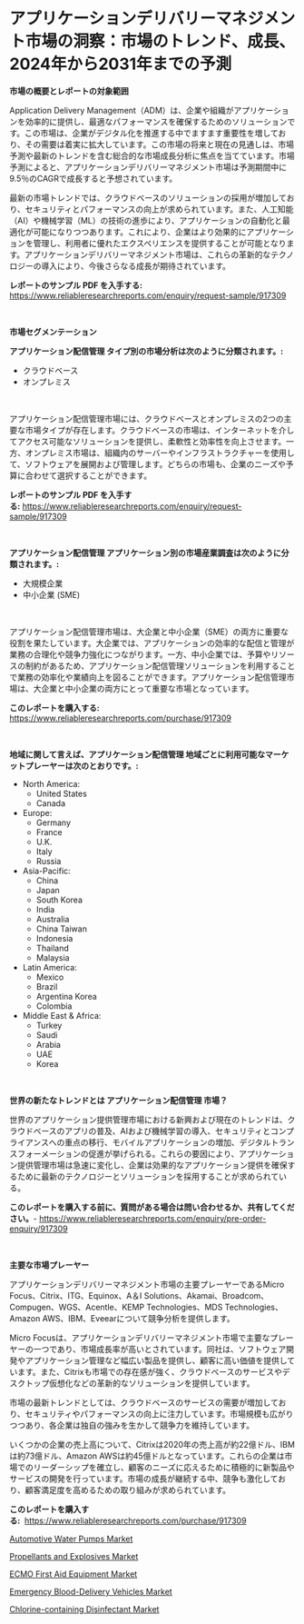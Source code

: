 <p><h1>アプリケーションデリバリーマネジメント市場の洞察：市場のトレンド、成長、2024年から2031年までの予測</h1></p><p><strong>市場の概要とレポートの対象範囲</strong></p>
<p><p>Application Delivery Management（ADM）は、企業や組織がアプリケーションを効率的に提供し、最適なパフォーマンスを確保するためのソリューションです。この市場は、企業がデジタル化を推進する中でますます重要性を増しており、その需要は着実に拡大しています。この市場の将来と現在の見通しは、市場予測や最新のトレンドを含む総合的な市場成長分析に焦点を当てています。市場予測によると、アプリケーションデリバリーマネジメント市場は予測期間中に9.5％のCAGRで成長すると予想されています。</p><p>最新の市場トレンドでは、クラウドベースのソリューションの採用が増加しており、セキュリティとパフォーマンスの向上が求められています。また、人工知能（AI）や機械学習（ML）の技術の進歩により、アプリケーションの自動化と最適化が可能になりつつあります。これにより、企業はより効果的にアプリケーションを管理し、利用者に優れたエクスペリエンスを提供することが可能となります。アプリケーションデリバリーマネジメント市場は、これらの革新的なテクノロジーの導入により、今後さらなる成長が期待されています。</p></p>
<p><strong>レポートのサンプル PDF を入手する:</strong> <a href="https://www.reliableresearchreports.com/enquiry/request-sample/917309">https://www.reliableresearchreports.com/enquiry/request-sample/917309</a></p>
<p>&nbsp;</p>
<p><strong>市場セグメンテーション</strong></p>
<p><strong>アプリケーション配信管理 タイプ別の市場分析は次のように分類されます。:</strong></p>
<p><ul><li>クラウドベース</li><li>オンプレミス</li></ul></p>
<p>&nbsp;</p>
<p><p>アプリケーション配信管理市場には、クラウドベースとオンプレミスの2つの主要な市場タイプが存在します。クラウドベースの市場は、インターネットを介してアクセス可能なソリューションを提供し、柔軟性と効率性を向上させます。一方、オンプレミス市場は、組織内のサーバーやインフラストラクチャーを使用して、ソフトウェアを展開および管理します。どちらの市場も、企業のニーズや予算に合わせて選択することができます。</p></p>
<p><strong>レポートのサンプル PDF を入手する:</strong>&nbsp;<a href="https://www.reliableresearchreports.com/enquiry/request-sample/917309">https://www.reliableresearchreports.com/enquiry/request-sample/917309</a></p>
<p>&nbsp;</p>
<p><strong> アプリケーション配信管理 アプリケーション別の市場産業調査は次のように分類されます。:</strong></p>
<p><ul><li>大規模企業</li><li>中小企業 (SME)</li></ul></p>
<p>&nbsp;</p>
<p><p>アプリケーション配信管理市場は、大企業と中小企業（SME）の両方に重要な役割を果たしています。大企業では、アプリケーションの効率的な配信と管理が業務の合理化や競争力強化につながります。一方、中小企業では、予算やリソースの制約があるため、アプリケーション配信管理ソリューションを利用することで業務の効率化や業績向上を図ることができます。アプリケーション配信管理市場は、大企業と中小企業の両方にとって重要な市場となっています。</p></p>
<p><strong>このレポートを購入する:</strong>&nbsp; <a href="https://www.reliableresearchreports.com/purchase/917309">https://www.reliableresearchreports.com/purchase/917309</a></p>
<p>&nbsp;</p>
<p><strong>地域に関して言えば、アプリケーション配信管理 地域ごとに利用可能なマーケットプレーヤーは次のとおりです。:</strong></p>
<p><ul>
    <li>
        North America:
        <ul>
            <li>United States</li>
            <li>Canada</li>
        </ul>
    </li>
    <li>
        Europe:
        <ul>
            <li>Germany</li>
            <li>France</li>
            <li>U.K.</li>
            <li>Italy</li>
            <li>Russia</li>
        </ul>
    </li>
    <li>
        Asia-Pacific:
        <ul>
            <li>China</li>
            <li>Japan</li>
            <li>South Korea</li>
            <li>India</li>
            <li>Australia</li>
            <li>China Taiwan</li>
            <li>Indonesia</li>
            <li>Thailand</li>
            <li>Malaysia</li>
        </ul>
    </li>
    <li>
        Latin America:
        <ul>
            <li>Mexico</li>
            <li>Brazil</li>
            <li>Argentina Korea</li>
            <li>Colombia</li>
        </ul>
    </li>
    <li>
        Middle East & Africa:
        <ul>
            <li>Turkey</li>
            <li>Saudi</li>
            <li>Arabia</li>
            <li>UAE</li>
            <li>Korea</li>
        </ul>
    </li>
    </ul></p>
<p>&nbsp;</p>
<p><strong>世界の新たなトレンドとは アプリケーション配信管理 市場？</strong></p>
<p><p>世界のアプリケーション提供管理市場における新興および現在のトレンドは、クラウドベースのアプリの普及、AIおよび機械学習の導入、セキュリティとコンプライアンスへの重点の移行、モバイルアプリケーションの増加、デジタルトランスフォーメーションの促進が挙げられる。これらの要因により、アプリケーション提供管理市場は急速に変化し、企業は効果的なアプリケーション提供を確保するために最新のテクノロジーとソリューションを採用することが求められている。</p></p>
<p><strong>このレポートを購入する前に、質問がある場合は問い合わせるか、共有してください。</strong>- <a href="https://www.reliableresearchreports.com/enquiry/pre-order-enquiry/917309">https://www.reliableresearchreports.com/enquiry/pre-order-enquiry/917309</a></p>
<p>&nbsp;</p>
<p><strong>主要な市場プレーヤー</strong></p>
<p><p>アプリケーションデリバリーマネジメント市場の主要プレーヤーであるMicro Focus、Citrix、ITG、Equinox、A＆I Solutions、Akamai、Broadcom、Compugen、WGS、Acentle、KEMP Technologies、MDS Technologies、Amazon AWS、IBM、Eveearについて競争分析を提供します。 </p><p>Micro Focusは、アプリケーションデリバリーマネジメント市場で主要なプレーヤーの一つであり、市場成長率が高いとされています。同社は、ソフトウェア開発やアプリケーション管理など幅広い製品を提供し、顧客に高い価値を提供しています。また、Citrixも市場での存在感が強く、クラウドベースのサービスやデスクトップ仮想化などの革新的なソリューションを提供しています。</p><p>市場の最新トレンドとしては、クラウドベースのサービスの需要が増加しており、セキュリティやパフォーマンスの向上に注力しています。市場規模も広がりつつあり、各企業は独自の強みを生かして競争力を維持しています。</p><p>いくつかの企業の売上高について、Citrixは2020年の売上高が約22億ドル、IBMは約73億ドル、Amazon AWSは約45億ドルとなっています。これらの企業は市場でのリーダーシップを確立し、顧客のニーズに応えるために積極的に新製品やサービスの開発を行っています。市場の成長が継続する中、競争も激化しており、顧客満足度を高めるための取り組みが求められています。</p></p>
<p><strong>このレポートを購入する:</strong>&nbsp;&nbsp;<a href="https://www.reliableresearchreports.com/purchase/917309">https://www.reliableresearchreports.com/purchase/917309</a></p>
<p><p><a href="https://github.com/lylyparadise/Market-Research-Report-List-2/blob/main/automotive-water-pumps-market.md">Automotive Water Pumps Market</a></p><p><a href="https://github.com/GroverBarry/Market-Research-Report-List-4/blob/main/propellants-and-explosives-market.md">Propellants and Explosives Market</a></p><p><a href="https://issuu.com/reportprime-2/docs/ecmo-first-aid-equipment-market-size-2030.pptx">ECMO First Aid Equipment Market</a></p><p><a href="https://github.com/johnbach50/Market-Research-Report-List-2/blob/main/emergency-blood-delivery-vehicles-market.md">Emergency Blood-Delivery Vehicles Market</a></p><p><a href="https://issuu.com/reportprime-2/docs/chlorine-containing-disinfectant-market-size-2030.">Chlorine-containing Disinfectant Market</a></p></p>
